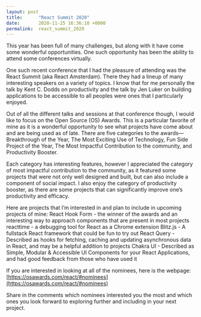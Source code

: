 ```yaml
---
layout: post
title:      "React Summit 2020"
date:       2020-11-25 16:36:10 +0000
permalink:  react_summit_2020
---
```



This year has been full of many challenges, but along with it have come some wonderful opportunities. One such opportunity has been the ability to attend some conferences virtually.

One such recent conference that I had the pleasure of attending was the React Summit (aka React Amsterdam). There they had a lineup of many interesting speakers on a variety of topics. I know that for me personally the talk by Kent C. Dodds on productivity and the talk by Jen Luker on building applications to be accessible to all peoples were ones that I particularly enjoyed.

Out of all the different talks and sessions at that conference though, I would like to focus on the Open Source (OS) Awards. This is a particular favorite of mine as it is a wonderful opportunity to see what projects have come about and are being used as of late. There are five categories to the awards—Breakthrough of the Year, The Most Exciting Use of Technology, Fun Side Project of the Year, The Most Impactful Contribution to the community, and Productivity Booster.

Each category has interesting features, however I appreciated the category of most impactful contribution to the community, as it featured some projects that were not only well designed and built, but can also include a component of social impact. I also enjoy the category of productivity booster, as there are some projects that can significantly improve one’s productivity and efficacy.

Here are projects that I’m interested in and plan to include in upcoming projects of mine:
React Hook Form - the winner of the awards and an interesting way to approach components that are present in most projects
reacttime - a debugging tool for React as a Chrome extension
Blitz.js - A fullstack React framework that could be fun to try out
React Query - Described as hooks for fetching, caching and updating asynchronous data in React, and may be a helpful addition to projects
Chakra UI - Described as Simple, Modular & Accessible UI Components for your React Applications, and had good feedback from those who have used it

If you are interested in looking at all of the nominees, here is the webpage: [https://osawards.com/react/#nominees](https://osawards.com/react/#nominees)

Share in the comments which nominees interested you the most and which ones you look forward to exploring further and including in your next project.
